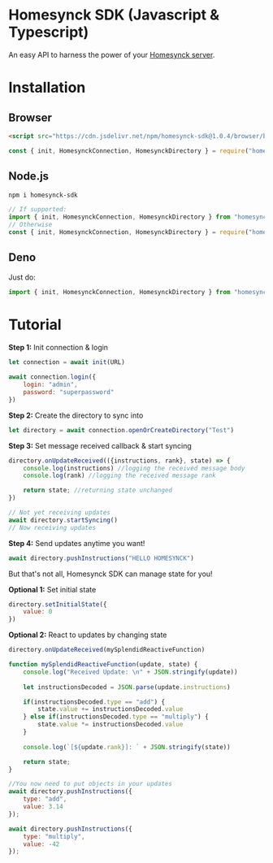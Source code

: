 # Homesynck SDK (Javascript & Typescript)
An easy API to harness the power of your [Homesynck server](https://github.com/Homesynck/homesynck-server).

# Installation
## Browser
```html
<script src="https://cdn.jsdelivr.net/npm/homesynck-sdk@1.0.4/browser/bundle.js"></script>
```

```js
const { init, HomesynckConnection, HomesynckDirectory } = require("homesynck-sdk");
```

## Node.js
```bash
npm i homesynck-sdk
```

```js
// If supported:
import { init, HomesynckConnection, HomesynckDirectory } from "homesynck-sdk";
// Otherwise
const { init, HomesynckConnection, HomesynckDirectory } = require("homesynck-sdk");
```

## Deno
Just do:

```js
import { init, HomesynckConnection, HomesynckDirectory } from "homesynck-sdk";
```

# Tutorial
**Step 1:** Init connection & login
```js
let connection = await init(URL)
    
await connection.login({
    login: "admin",
    password: "superpassword"
})
```

**Step 2:** Create the directory to sync into
```js
let directory = await connection.openOrCreateDirectory("Test")
```

**Step 3:** Set message received callback & start syncing
```js
directory.onUpdateReceived(({instructions, rank}, state) => {
    console.log(instructions) //logging the received message body
    console.log(rank) //logging the received message rank

    return state; //returning state unchanged
})

// Not yet receiving updates
await directory.startSyncing()
// Now receiving updates
```

**Step 4:** Send updates anytime you want!
```js
await directory.pushInstructions("HELLO HOMESYNCK")
```

But that's not all, Homesynck SDK can manage state for you!

**Optional 1:** Set initial state
```js
directory.setInitialState({
    value: 0
})
```

**Optional 2:** React to updates by changing state
```js
directory.onUpdateReceived(mySplendidReactiveFunction)

function mySplendidReactiveFunction(update, state) {
    console.log("Received Update: \n" + JSON.stringify(update))
    
    let instructionsDecoded = JSON.parse(update.instructions)

    if(instructionsDecoded.type == "add") {
        state.value += instructionsDecoded.value
    } else if(instructionsDecoded.type == "multiply") {
        state.value *= instructionsDecoded.value
    }
    
    console.log(`[${update.rank}]: ` + JSON.stringify(state))

    return state;
}

//You now need to put objects in your updates
await directory.pushInstructions({
    type: "add",
    value: 3.14
});

await directory.pushInstructions({
    type: "multiply",
    value: -42
});
```